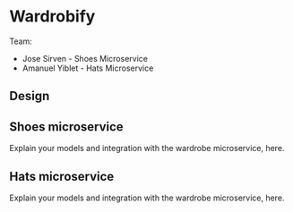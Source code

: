 # Wardrobify

Team:

* Jose Sirven - Shoes Microservice
* Amanuel Yiblet - Hats Microservice

## Design

## Shoes microservice

Explain your models and integration with the wardrobe
microservice, here.

## Hats microservice

Explain your models and integration with the wardrobe
microservice, here.
